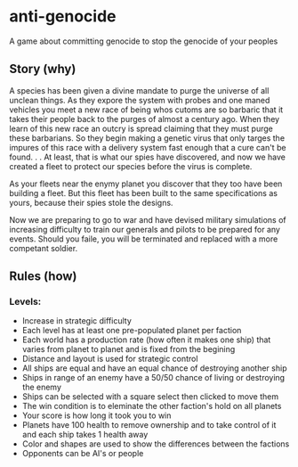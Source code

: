 # anti-genocide
A game about committing genocide to stop the genocide of your peoples

## Story (why)

A species has been given a divine mandate to purge the universe of all unclean things. As they expore the system with probes and one maned vehicles you meet a new race of being whos cutoms are so barbaric that it takes their people back to the purges of almost a century ago. When they learn of this new race an outcry is spread claiming that they must purge these barbarians. So they begin making a genetic virus that only targes the impures of this race with a delivery system fast enough that a cure can't be found. . . At least, that is what our spies have discovered, and now we have created a fleet to protect our species before the virus is complete.  
  
As your fleets near the enymy planet you discover that they too have been building a fleet. But this fleet has been built to the same specifications as yours, because their spies stole the designs.  
  
Now we are preparing to go to war and have devised military simulations of increasing difficulty to train our generals and pilots to be prepared for any events. Should you faile, you will be terminated and replaced with a more competant soldier.

## Rules (how)

### Levels:
- Increase in strategic difficulty
- Each level has at least one pre-populated planet per faction
- Each world has a production rate (how often it makes one ship) that varies from planet to planet and is fixed from the begining
- Distance and layout is used for strategic control
- All ships are equal and have an equal chance of destroying another ship
- Ships in range of an enemy have a 50/50 chance of living or destroying the enemy
- Ships can be selected with a square select then clicked to move them
- The win condition is to eleminate the other faction's hold on all planets
- Your score is how long it took you to win
- Planets have 100 health to remove ownership and to take control of it and each ship takes 1 health away
- Color and shapes are used to show the differences between the factions
- Opponents can be AI's or people
